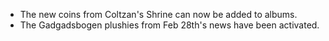 ---
---

- The new coins from Coltzan's Shrine can now be added to albums.
- The Gadgadsbogen plushies from Feb 28th's news have been activated.
